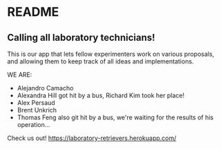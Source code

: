 # README

## Calling all laboratory technicians!

This is our app that lets fellow experimenters work on various proposals, and allowing them to keep track of all ideas and implementations.

WE ARE:
- Alejandro Camacho
- Alexandra Hill got hit by a bus, Richard Kim took her place!
- Alex Persaud
- Brent Unkrich
- Thomas Feng also git hit by a bus, we're waiting for the results of his operation...


Check us out!
https://laboratory-retrievers.herokuapp.com/

